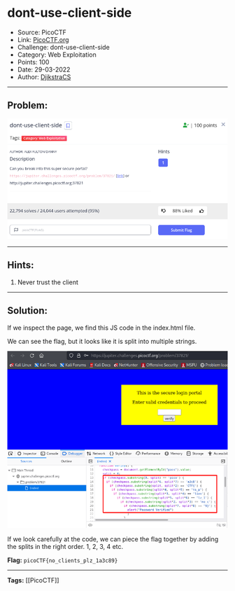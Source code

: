 # dont-use-client-side
* Source: PicoCTF
* Link: [PicoCTF.org](https://picoctf.org/)
* Challenge: dont-use-client-side
* Category: Web Exploitation
* Points: 100
* Date: 29-03-2022
* Author: [DjikstraCS](https://github.com/DjikstraCS)

---
## Problem:
![](./attachments/Pasted%20image%2020220407163543.png)

---
## Hints:
1. Never trust the client

---
## Solution:

If we inspect the page, we find this JS code in the index.html file.

We can see the flag, but it looks like it is split into multiple strings.

![](./attachments/Pasted%20image%2020220407163718.png)

If we look carefully at the code, we can piece the flag together by adding the splits in the right order. 1, 2, 3, 4 etc.

**Flag:** `picoCTF{no_clients_plz_1a3c89}`

---
**Tags:** [[PicoCTF]]